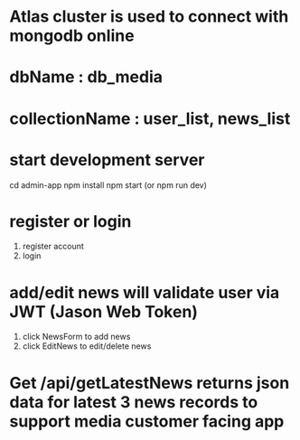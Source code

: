 # Atlas cluster is used to connect with mongodb online

# dbName : db_media

# collectionName : user_list, news_list

# start development server

cd admin-app
npm install
npm start (or npm run dev)

# register or login

1. register account
2. login

# add/edit news will validate user via JWT (Jason Web Token)

1. click NewsForm to add news
2. click EditNews to edit/delete news

# Get /api/getLatestNews returns json data for latest 3 news records to support media customer facing app

